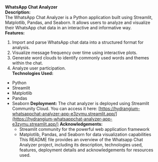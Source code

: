 ****WhatsApp Chat Analyzer****  
**Description:**  
The WhatsApp Chat Analyzer is a Python application built using Streamlit, Matplotlib, Pandas, and Seaborn. It allows users to analyze and visualize their WhatsApp chat data in an interactive and informative way.  
**Features:**  
 1. Import and parse WhatsApp chat data into a structured format for analysis.  
 2. Visualize message frequency over time using interactive plots.  
 3. Generate word clouds to identify commonly used words and themes within the chat.  
 4. Analyze user participation.  
**Technologies Used:**  
* Python
* Streamlit
* Matplotlib
* Pandas
* Seaborn
**Deployment:**
  The chat analyzer is deployed using Streamlit Community Cloud.  You can access it here: [https://hydrangium-whatsappchat-analyzer-app-e3zymu.streamlit.app/](https://hydrangium-whatsappchat-analyzer-app-e3zymu.streamlit.app/)
  **Acknowledgements:**
  * Streamlit community for the powerful web application framework
  * Matplotlib, Pandas, and Seaborn for data visualization capabilities
 This README file provides an overview of the Whatsapp Chat Analyzer project, including its description, technologies used, features, deployment details and acknowledgements for resources used.
  
  

